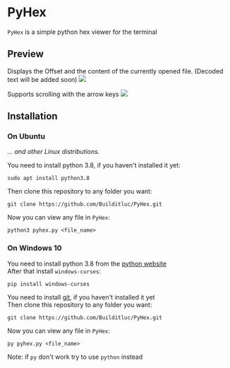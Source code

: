 # PyHex

`PyHex` is a simple python hex viewer for the terminal

## Preview
Displays the Offset and the content of the currently opened file. (Decoded text will be added soon)
![](https://i.imgur.com/PdXMugu.png)

Supports scrolling with the arrow keys
![](https://i.imgur.com/B50L79O.png)

## Installation

### On Ubuntu
*... and other Linux distributions.*

You need to install python 3.8, if you haven't installed it yet:
```
sudo apt install python3.8
```

Then clone this repository to any folder you want:
```
git clone https://github.com/Builditluc/PyHex.git
```

Now you can view any file in `PyHex`:
```
python3 pyhex.py <file_name>
```

### On Windows 10

You need to install python 3.8 from the [python website](https://www.python.org/) <br>
After that install `windows-curses`:
```
pip install windows-curses
```

You need to install [git](https://git-scm.com/download/win), if you haven't installed it yet <br>
Then clone this repository to any folder you want:
```
git clone https://github.com/Builditluc/PyHex.git
```

Now you can view any file in `PyHex`:
```
py pyhex.py <file_name>
```

Note:  if `py` don't work try to use `python` instead
